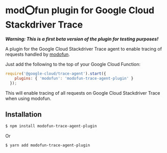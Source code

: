 # mod:o:fun plugin for Google Cloud Stackdriver Trace

**_Warning: This is a first beta version of the plugin for testing purposes!_**

A plugin for the Google Cloud Stackdriver Trace agent to enable tracing of requests handled by [modofun](https://github.com/fptavares/modofun).

Just add the following to the top of your Google Cloud Function:

```js
require('@google-cloud/trace-agent').start({
    plugins: { 'modofun': 'modofun-trace-agent-plugin' }
  });
```

This will enable tracing of all requests on Google Cloud Stackdriver Trace when using modofun.

## Installation

```bash
$ npm install modofun-trace-agent-plugin
```

Or

```bash
$ yarn add modofun-trace-agent-plugin
```
